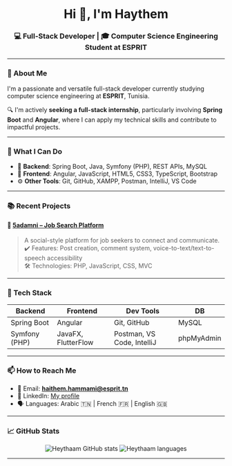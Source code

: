 <h1 align="center">Hi 👋, I'm Haythem</h1>
<h3 align="center">💻 Full-Stack Developer | 🎓 Computer Science Engineering Student at ESPRIT</h3>

---

### 🌟 About Me

I'm a passionate and versatile full-stack developer currently studying computer science engineering at **ESPRIT**, Tunisia.

🔍 I'm actively **seeking a full-stack internship**, particularly involving **Spring Boot** and **Angular**, where I can apply my technical skills and contribute to impactful projects.

---

### 💼 What I Can Do

- 🔧 **Backend**: Spring Boot, Java, Symfony (PHP), REST APIs, MySQL  
- 🎨 **Frontend**: Angular, JavaScript, HTML5, CSS3, TypeScript, Bootstrap  
- ⚙️ **Other Tools**: Git, GitHub, XAMPP, Postman, IntelliJ, VS Code 

---

### 📚 Recent Projects

#### 🔗 [5adamni – Job Search Platform](https://github.com/Heythaam/Projet2A-5adamni)
> A social-style platform for job seekers to connect and communicate.  
> ✔️ Features: Post creation, comment system, voice-to-text/text-to-speech accessibility  
> 🛠️ Technologies: PHP, JavaScript, CSS, MVC

---

### 🧰 Tech Stack

| Backend | Frontend | Dev Tools | DB |
|--------|---------|----------|----|
| Spring Boot | Angular | Git, GitHub | MySQL |
| Symfony (PHP) | JavaFX, FlutterFlow | Postman, VS Code, IntelliJ | phpMyAdmin |

---

### 📫 How to Reach Me

- 📧 Email: **haithem.hammami@esprit.tn**
- 💼 LinkedIn: [My profile](https://www.linkedin.com/in/heytham-hammami-6a9733248/)
- 🗣️ Languages: Arabic 🇹🇳 | French 🇫🇷 | English 🇬🇧

---

### 📈 GitHub Stats

<p align="center">
  <img src="https://github-readme-stats.vercel.app/api?username=Heythaam&show_icons=true&theme=react" alt="Heythaam GitHub stats" />
  <img src="https://github-readme-stats.vercel.app/api/top-langs/?username=Heythaam&layout=compact&theme=react" alt="Heythaam languages" />
</p>

---
